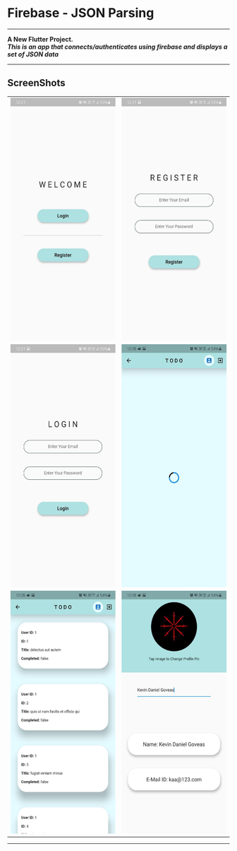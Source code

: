 # Firebase - JSON Parsing
---

**A New Flutter Project.**<br>
***This is an app that connects/authenticates using firebase and displays a set of JSON data***


---
ScreenShots
---
  <table>
    <tr>
      <td><img src="https://raw.githubusercontent.com/kevkanae/flutter-JSON-Firebase/master/extra/1.jpg" alt="App SS" width="300" height="550" /></td>
      <td><img src="https://raw.githubusercontent.com/kevkanae/flutter-JSON-Firebase/master/extra/2.jpg" alt="App SS" width="300" height="550" /></td>
    </tr>
    <tr>
      <td><img src="https://raw.githubusercontent.com/kevkanae/flutter-JSON-Firebase/master/extra/3.jpg" alt="App SS" width="300" height="550" /></td>
      <td><img src="https://raw.githubusercontent.com/kevkanae/flutter-JSON-Firebase/master/extra/4.jpg" alt="App SS" width="300" height="550" /></td>
    </tr>
      <tr>
      <td><img src="https://raw.githubusercontent.com/kevkanae/flutter-JSON-Firebase/master/extra/5.jpg" alt="App SS" width="300" height="550" /></td>
      <td><img src="https://raw.githubusercontent.com/kevkanae/flutter-JSON-Firebase/master/extra/6.jpg" alt="App SS" width="300" height="550" /></td>
    </tr>
  </table>
  
---


